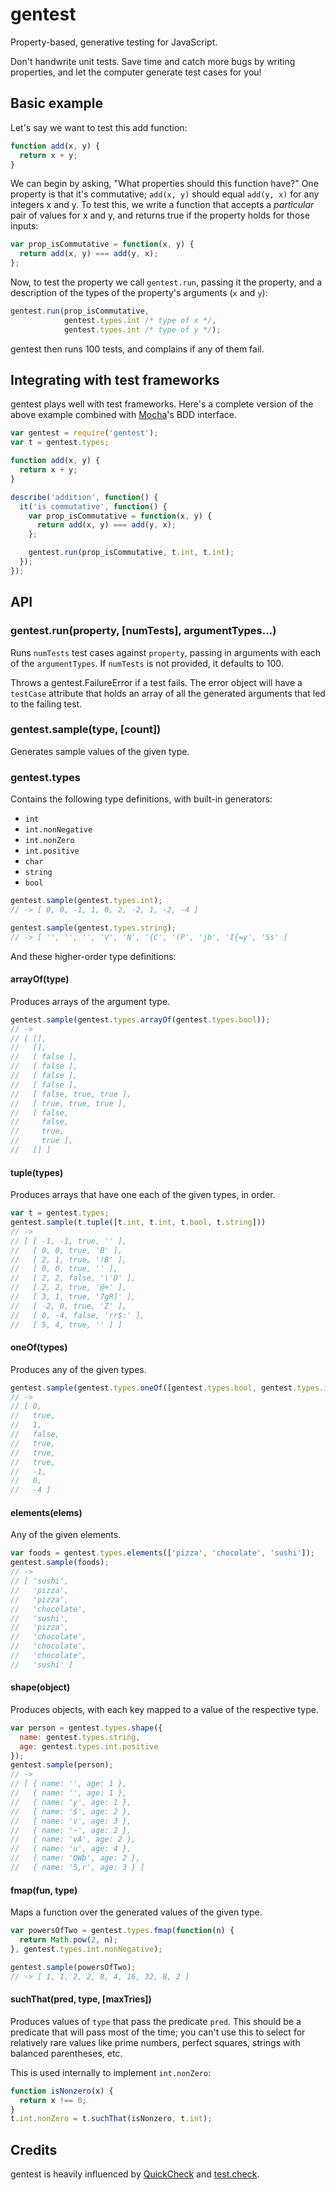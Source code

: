 # gentest

Property-based, generative testing for JavaScript.

Don't handwrite unit tests. Save time and catch more bugs by writing
properties, and let the computer generate test cases for you!


## Basic example

Let's say we want to test this add function:

```javascript
function add(x, y) {
  return x + y;
}
```

We can begin by asking, "What properties should this function have?"
One property is that it's commutative; `add(x, y)` should equal
`add(y, x)` for any integers x and y. To test this, we write a function
that accepts a *particular* pair of values for x and y, and returns
true if the property holds for those inputs:

```javascript
var prop_isCommutative = function(x, y) {
  return add(x, y) === add(y, x);
};
```

Now, to test the property we call `gentest.run`, passing it the
property, and a description of the types of the property's arguments
(`x` and `y`):

```javascript
gentest.run(prop_isCommutative,
            gentest.types.int /* type of x */,
            gentest.types.int /* type of y */);
```

gentest then runs 100 tests, and complains if any of them fail.


## Integrating with test frameworks

gentest plays well with test frameworks. Here's a complete version of
the above example combined with
[Mocha](http://visionmedia.github.io/mocha/)'s BDD interface.

```javascript
var gentest = require('gentest');
var t = gentest.types;

function add(x, y) {
  return x + y;
}

describe('addition', function() {
  it('is commutative', function() {
    var prop_isCommutative = function(x, y) {
      return add(x, y) === add(y, x);
    };

    gentest.run(prop_isCommutative, t.int, t.int);
  });
});
```


## API

### gentest.run(property, [numTests], argumentTypes...)

Runs `numTests` test cases against `property`, passing in arguments
with each of the `argumentTypes`. If `numTests` is not provided, it
defaults to 100.

Throws a gentest.FailureError if a test fails. The error object will
have a `testCase` attribute that holds an array of all the generated
arguments that led to the failing test.

### gentest.sample(type, [count])

Generates sample values of the given type.

### gentest.types

Contains the following type definitions, with built-in generators:

* `int`
* `int.nonNegative`
* `int.nonZero`
* `int.positive`
* `char`
* `string`
* `bool`


```javascript
gentest.sample(gentest.types.int);
// -> [ 0, 0, -1, 1, 0, 2, -2, 1, -2, -4 ]

gentest.sample(gentest.types.string);
// -> [ '', '', '', 'V', 'N', '{C', '(P', 'jb', 'I{=y', 'Ss' ]
```

And these higher-order type definitions:

#### arrayOf(type)

Produces arrays of the argument type.

```javascript
gentest.sample(gentest.types.arrayOf(gentest.types.bool));
// ->
// [ [],
//   [],
//   [ false ],
//   [ false ],
//   [ false ],
//   [ false ],
//   [ false, true, true ],
//   [ true, true, true ],
//   [ false,
//     false,
//     true,
//     true ],
//   [] ]
```

#### tuple(types)

Produces arrays that have one each of the given types, in order.

```javascript
var t = gentest.types;
gentest.sample(t.tuple([t.int, t.int, t.bool, t.string]))
// ->
// [ [ -1, -1, true, '' ],
//   [ 0, 0, true, 'B' ],
//   [ 2, 1, true, '!B' ],
//   [ 0, 0, true, '' ],
//   [ 2, 2, false, '\'D' ],
//   [ 2, 2, true, '@+' ],
//   [ 3, 1, true, '7gR]' ],
//   [ -2, 0, true, 'Z' ],
//   [ 0, -4, false, 'rr$:' ],
//   [ 5, 4, true, '' ] ]
```

#### oneOf(types)

Produces any of the given types.

```javascript
gentest.sample(gentest.types.oneOf([gentest.types.bool, gentest.types.int]));
// ->
// [ 0,
//   true,
//   1,
//   false,
//   true,
//   true,
//   true,
//   -1,
//   0,
//   -4 ]
```

#### elements(elems)

Any of the given elements.

```javascript
var foods = gentest.types.elements(['pizza', 'chocolate', 'sushi']);
gentest.sample(foods);
// ->
// [ 'sushi',
//   'pizza',
//   'pizza',
//   'chocolate',
//   'sushi',
//   'pizza',
//   'chocolate',
//   'chocolate',
//   'chocolate',
//   'sushi' ]
```

#### shape(object)

Produces objects, with each key mapped to a value of the respective
type.

```javascript
var person = gentest.types.shape({
  name: gentest.types.string,
  age: gentest.types.int.positive
});
gentest.sample(person);
// ->
// [ { name: '', age: 1 },
//   { name: '', age: 1 },
//   { name: 'y', age: 1 },
//   { name: '$', age: 2 },
//   { name: 'v', age: 3 },
//   { name: '~', age: 2 },
//   { name: 'vA', age: 2 },
//   { name: 'u', age: 4 },
//   { name: 'QWb', age: 2 },
//   { name: '5,r', age: 3 } ]
```

#### fmap(fun, type)

Maps a function over the generated values of the given type.

```javascript
var powersOfTwo = gentest.types.fmap(function(n) {
  return Math.pow(2, n);
}, gentest.types.int.nonNegative);

gentest.sample(powersOfTwo);
// -> [ 1, 1, 2, 2, 8, 4, 16, 32, 8, 2 ]
```

#### suchThat(pred, type, [maxTries])

Produces values of `type` that pass the predicate `pred`. This should
be a predicate that will pass most of the time; you can't use this to
select for relatively rare values like prime numbers, perfect squares,
strings with balanced parentheses, etc.

This is used internally to implement `int.nonZero`:

```javascript
function isNonzero(x) {
  return x !== 0;
}
t.int.nonZero = t.suchThat(isNonzero, t.int);
```


## Credits

gentest is heavily influenced by
[QuickCheck](http://www.haskell.org/haskellwiki/Introduction_to_QuickCheck2)
and [test.check](https://github.com/clojure/test.check).
